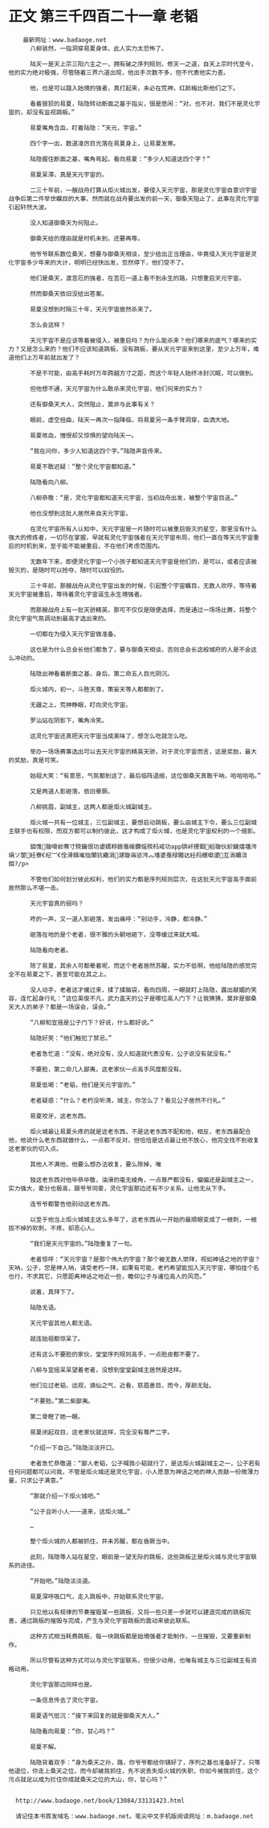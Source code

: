 # 正文 第三千四百二十一章 老韬
        最新网址：www.badaoge.net
          八柳骇然，一指洞穿易夏身体，此人实力太恐怖了。
      
          陆天一是天上宗三阳六主之一，拥有破之序列规则，修天一之道，自天上宗时代至今，他的实力绝对极强，尽管随着三界六道出现，他出手次数不多，但不代表他实力差。
      
          他，也是可以踏入始境的强者，真打起来，未必在荒神，红颜梅比斯他们之下。
      
          看着狼狈的易夏，陆隐转动断面之基于指尖，很是悠闲：“对，也不对，我们不是灵化宇宙的，却没有监视跳板。”
      
          易夏嘴角含血，盯着陆隐：“天元，宇宙。”
      
          四个字一出，数道凌厉目光落在易夏身上，让易夏发寒。
      
          陆隐握住断面之基，嘴角弯起，看向易夏：“多少人知道这四个字？”
      
          易夏呆滞，真是天元宇宙的。
      
          二三十年前，一艘战舟打算从炬火城出发，要侵入天元宇宙，那是灵化宇宙自意识宇宙战争后第二件举世瞩目的大事，然而就在战舟要出发的前一天，御桑天阻止了，此事在灵化宇宙引起轩然大波。
      
          没人知道御桑天为何阻止。
      
          御桑天给的理由就是时机未到，还要再等。
      
          他爷爷联系数位桑天，想要与御桑天相谈，至少给出正当理由，毕竟侵入天元宇宙是灵化宇宙多少年来的大计，明明已经快出发，忽然停下，他们受不了。
      
          他们是桑天，渡苦厄的强者，在苦厄一道上看不到永生的路，只想重启天元宇宙。
      
          然而御桑天依旧没给出答案。
      
          易夏没想到时隔三十年，天元宇宙居然杀来了。
      
          怎么会这样？
      
          天元宇宙不是应该等着被侵入，被重启吗？为什么能杀来？他们哪来的底气？哪来的实力？又是怎么来的？他们不应该知道跳板，没有跳板，要从天元宇宙来到这里，至少上万年，难道他们上万年前就出发了？
      
          不是不可能，由高手耗时万年跨越方寸之距，而这个年轻人始终冰封沉眠，可以做到。
      
          但他想不通，天元宇宙为什么敢杀来灵化宇宙，他们何来的实力？
      
          还有御桑天大人，突然阻止，莫非与此事有关？
      
          眼前，虚空扭曲，陆天一再次一指降临，将易夏另一条手臂洞穿，血洒大地。
      
          易夏咳血，憎恨却又惊惧的望向陆天一。
      
          “我在问你，多少人知道这四个字。”陆隐声音传来。
      
          易夏不敢迟疑：“整个灵化宇宙都知道。”
      
          陆隐看向八柳。
      
          八柳恭敬：“是，灵化宇宙都知道天元宇宙，当初战舟出发，被整个宇宙目送…”
      
          他也没想到这批人居然来自天元宇宙。
      
          在灵化宇宙所有人认知中，天元宇宙是一片随时可以被重启毁灭的星空，那里没有什么强大的修炼者，一切尽在掌握，早就有灵化宇宙强者在天元宇宙布局，他们一直在等天元宇宙重启的时机到来，至于能不能被重启，不在他们考虑范围内。
      
          无数年下来，即便灵化宇宙一个小孩子都知道天元宇宙是他们的，是可以，或者应该被毁灭的，是随时可以抢夺，随时可以奴役的。
      
          三十年前，那艘战舟从灵化宇宙出发的时候，引起整个宇宙瞩目，无数人欢呼，等待着天元宇宙被重启，等待着灵化宇宙诞生永生境强者。
      
          而那艘战舟上有一批天骄精英，那可不仅仅是随便选择，而是通过一场场比赛，将整个灵化宇宙气氛调动到最高才选出来的。
      
          一切都在为侵入天元宇宙做准备。
      
          这也是为什么总会长他们都急了，要与御桑天相谈，否则总会长这般城府的人是不会这么冲动的。
      
          陆隐出神看着断面之基，身后，第二命五人目光阴沉。
      
          炬火城内，初一，斗胜天尊，策妄天等人都都到了。
      
          无疆之上，荒神睁眼，盯向灵化宇宙。
      
          罗汕站在阴影下，嘴角冷笑。
      
          这灵化宇宙还真把天元宇宙当成美味了，想怎么吃就怎么吃。
      
          举办一场场赛事选出可以去天元宇宙的精英天骄，对于灵化宇宙而言，这是奖励，最大的奖励，真是可笑。
      
          始祖大笑：“有意思，气氛都到这了，最后临阵退缩，这位御桑天真敢干呐，哈哈哈哈。”
      
          又是两道人影砸落，依旧晕厥。
      
          八柳挑眉，副城主，这两人都是炬火城副城主。
      
          炬火城一共有一位城主，三位副城主，要想启动跳板，要么由城主下令，要么三位副城主联手也有权限，而双方都可以制约彼此，这才构成了炬火城，也是灵化宇宙权利的一个缩影。
      
          銆愯璇嗗崄骞寸殑鑰佷功鍙嬬粰鎴戞帹鑽愮殑杩戒功app锛屽挭鍜槄璇伙紒鐪熺壒涔堝ソ鐢紝寮€杞︺€佺潯鍓嶉兘闈犺繖涓湕璇诲惉涔︽墦鍙戞椂闂达紝杩欓噷鍙互涓嬭浇  銆?/p>
      
          不管他们如何划分彼此权利，他们的实力都是序列规则层次，在这批天元宇宙高手面前居然那么不堪一击。
      
          天元宇宙真的弱吗？
      
          咚的一声，又一道人影砸落，发出痛呼：“别动手，冷静，都冷静。”
      
          砸落在地的是个老者，很不雅的头朝地砸下，没等缓过来就大喊。
      
          陆隐看向老者。
      
          除了易夏，其余人可都晕着呢，而这个老者居然苏醒，实力不低啊，他给陆隐的感觉完全不在易夏之下，甚至可能在其之上。
      
          没人动手，老者这才缓过来，揉了揉脑袋，看向四周，一眼就盯上陆隐，露出献媚的笑容，连忙起身行礼：“这位英俊不凡，武力盖天的公子是哪位高人门下？让我猜猜，莫非是御桑天大人的弟子？都是一场误会，误会。”
      
          “八柳和宜摇是公子门下？好说，什么都好说。”
      
          陆隐好笑：“他们触犯了禁忌。”
      
          老者急忙道：“没有，绝对没有，没人知道就代表没有，公子说没有就没有。”
      
          不要脸，第二命几人鄙夷，这老家伙一点高手风度都没有。
      
          易夏低喝：“老韬，他们是天元宇宙的。”
      
          老者疑惑：“什么？老朽没听清，城主，你怎么了？看见公子居然不行礼。”
      
          易夏咬牙，这老东西。
      
          炬火城最让易夏头疼的就是这老东西，不是这老东西不配和他，相反，老东西最配合他，他说什么老东西就做什么，一点都不反对，但恰恰是这点最让他不放心，他完全找不到收复这老家伙的切入点。
      
          其他人不满他，他要么想办法收复，要么除掉，唯
      
          独这老东西对他毕恭毕敬，油滑的毫无棱角，一点尊严都没有，偏偏还是副城主之一，实力强大，辈分也极高，跟爷爷同辈，灵化宇宙那边还有不少关系，让他无从下手。
      
          连爷爷都警告他别动这老东西。
      
          以至于他当上炬火城城主这么多年了，这老东西从一开始的最顺眼变成了一根刺，一根拔不掉的软刺，不疼，却恶心人。
      
          “我们是天元宇宙的。”陆隐重复了一句。
      
          老者惊呼：“天元宇宙？是那个伟大的宇宙？那个被无数人崇拜，视如神话之地的宇宙？天呐，公子，您是神人呐，请受老朽一拜，如果有可能，老朽希望能加入天元宇宙，哪怕挂个名也行，不求其它，只愿距离神话之地近一些，瞻仰公子与诸位高人的风范。”
      
          说着，真拜下了。
      
          陆隐无语。
      
          天元宇宙其他人都无语。
      
          就连始祖都惊呆了。
      
          还有这么不要脸的家伙，堂堂序列规则高手，一点脸皮都不要了。
      
          八柳与宜摇呆呆望着老者，没想到堂堂副城主居然是这样。
      
          他们见过老韬，远观，谪仙之气，近看，慈眉善目，而今，厚颜无耻。
      
          “不要脸。”第二紫鄙夷。
      
          第二骨瞪了她一眼。
      
          易夏闭起双目，这老家伙就这样，完全没有尊严二字。
      
          “介绍一下自己。”陆隐淡淡开口。
      
          老者急忙恭敬道：“鄙人老韬，公子喊我小韬就行了，是这炬火城副城主之一，公子若有任何问题都可以问我，不管是炬火城还是灵化宇宙，小人愿意为神话之地的神人贡献一份微薄力量，只求公子满意。”
      
          “那就介绍一下炬火城吧。”
      
          “公子且听小人一一道来，这炬火城…”
      
          …
      
          整个炬火城的人都被抓住，并未苏醒，都在昏厥当中。
      
          此刻，陆隐等人站在星空，眼前是一望无际的跳板，这些跳板正是炬火城与灵化宇宙联系的途径。
      
          “开始吧。”陆隐淡淡道。
      
          易夏深呼吸口气，走入跳板中，开始联系灵化宇宙。
      
          只见他以有规律的节奏摧毁某一些跳板，又将一些只差一步就可以建造完成的跳板完善，通过跳板的摧毁与完成，产生与灵化宇宙跳板的震动来彼此联系。
      
          这种方式相当耗费跳板，每一块跳板都是始境强者才能制作，一旦摧毁，又要重新制作。
      
          所以尽管有这种方式可以与灵化宇宙联系，但很少动用，也唯有城主与三位副城主有资格动用。
      
          灵化宇宙那边同样也是。
      
          一条信息传去了灵化宇宙。
      
          易夏语气低沉：“接下来回复的就是御桑天大人。”
      
          陆隐看向易夏：“你，甘心吗？”
      
          易夏不解。
      
          陆隐背着双手：“身为桑天之孙，路，你爷爷都给你铺好了，序列之基也准备好了，只等他退位，你走上桑天之位，而今却被我抓住，先不说丢失炬火城的失职，你如今被我抓住，这个污点就足以成为拦住你成就桑天之位的大山，你，甘心吗？”
      
      
      http://www.badaoge.net/book/13084/33131423.html
      
      请记住本书首发域名：www.badaoge.net。笔尖中文手机版阅读网址：m.badaoge.net